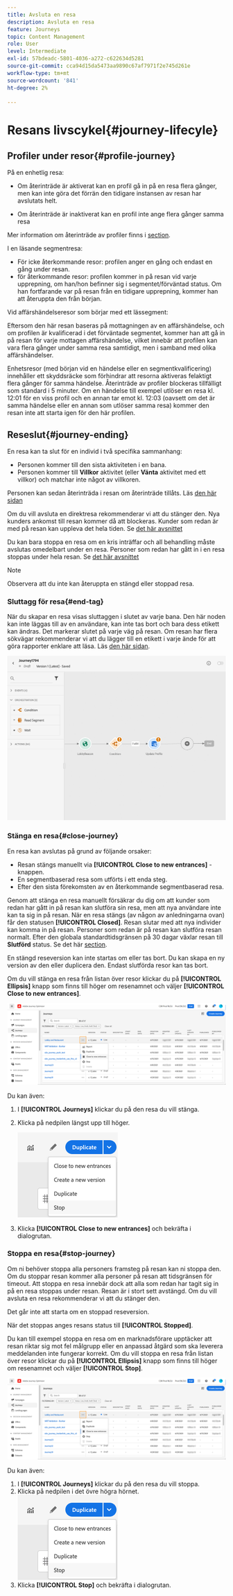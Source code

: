 ```yaml
---
title: Avsluta en resa
description: Avsluta en resa
feature: Journeys
topic: Content Management
role: User
level: Intermediate
exl-id: 57bdeadc-5801-4036-a272-c622634d5281
source-git-commit: cca94d15da5473aa9890c67af7971f2e745d261e
workflow-type: tm+mt
source-wordcount: '841'
ht-degree: 2%

---
```


# Resans livscykel{#journey-lifecyle}

## Profiler under resor{#profile-journey}

På en enhetlig resa:

* Om återinträde är aktiverat kan en profil gå in på en resa flera gånger, men kan inte göra det förrän den tidigare instansen av resan har avslutats helt.

* Om återinträde är inaktiverat kan en profil inte ange flera gånger samma resa

Mer information om återinträde av profiler finns i [section](../building-journeys/journey-gs.md#change-properties).

I en läsande segmentresa:

* För icke återkommande resor: profilen anger en gång och endast en gång under resan.
* för återkommande resor: profilen kommer in på resan vid varje upprepning, om han/hon befinner sig i segmentet/förväntad status. Om han fortfarande var på resan från en tidigare upprepning, kommer han att återuppta den från början.

Vid affärshändelseresor som börjar med ett lässegment:

Eftersom den här resan baseras på mottagningen av en affärshändelse, och om profilen är kvalificerad i det förväntade segmentet, kommer han att gå in på resan för varje mottagen affärshändelse, vilket innebär att profilen kan vara flera gånger under samma resa samtidigt, men i samband med olika affärshändelser.

Enhetsresor (med början vid en händelse eller en segmentkvalificering) innehåller ett skyddsräcke som förhindrar att resorna aktiveras felaktigt flera gånger för samma händelse. Återinträde av profiler blockeras tillfälligt som standard i 5 minuter. Om en händelse till exempel utlöser en resa kl. 12:01 för en viss profil och en annan tar emot kl. 12:03 (oavsett om det är samma händelse eller en annan som utlöser samma resa) kommer den resan inte att starta igen för den här profilen.


## Reseslut{#journey-ending}

En resa kan ta slut för en individ i två specifika sammanhang:

* Personen kommer till den sista aktiviteten i en bana.
* Personen kommer till **Villkor** aktivitet (eller **Vänta** aktivitet med ett villkor) och matchar inte något av villkoren.

Personen kan sedan återinträda i resan om återinträde tillåts. Läs [den här sidan](../building-journeys/journey-gs.md#change-properties)

Om du vill avsluta en direktresa rekommenderar vi att du stänger den. Nya kunders ankomst till resan kommer då att blockeras. Kunder som redan är med på resan kan uppleva det hela tiden. Se [det här avsnittet](../building-journeys/journey-end.md#close-journey)

Du kan bara stoppa en resa om en kris inträffar och all behandling måste avslutas omedelbart under en resa. Personer som redan har gått in i en resa stoppas under hela resan. Se [det här avsnittet](../building-journeys/journey-end.md#stop-journey)

>[!NOTE]
>
>Observera att du inte kan återuppta en stängd eller stoppad resa.

### Sluttagg för resa{#end-tag}

När du skapar en resa visas sluttaggen i slutet av varje bana. Den här noden kan inte läggas till av en användare, kan inte tas bort och bara dess etikett kan ändras. Det markerar slutet på varje väg på resan. Om resan har flera sökvägar rekommenderar vi att du lägger till en etikett i varje ände för att göra rapporter enklare att läsa. Läs [den här sidan](../reports/live-report.md).

![](assets/journey-end.png)

<!--

### End activity{#journey-end-activity}

The **[!UICONTROL End]** activity allows you to mark the end of each path of the journey. It is not mandatory but recommended for visual clarity. See [this page](../building-journeys/end-activity.md)

![](assets/journey54.png)

-->

### Stänga en resa{#close-journey}

En resa kan avslutas på grund av följande orsaker:

* Resan stängs manuellt via **[!UICONTROL Close to new entrances]** -knappen.
* En segmentbaserad resa som utförts i ett enda steg.
* Efter den sista förekomsten av en återkommande segmentbaserad resa.

Genom att stänga en resa manuellt försäkrar du dig om att kunder som redan har gått in på resan kan slutföra sin resa, men att nya användare inte kan ta sig in på resan. När en resa stängs (av någon av anledningarna ovan) får den statusen **[!UICONTROL Closed]**. Resan slutar med att nya individer kan komma in på resan. Personer som redan är på resan kan slutföra resan normalt. Efter den globala standardtidsgränsen på 30 dagar växlar resan till **Slutförd** status. Se det här [section](../building-journeys/journey-gs.md#global_timeout).

En stängd reseversion kan inte startas om eller tas bort. Du kan skapa en ny version av den eller duplicera den. Endast slutförda resor kan tas bort.

Om du vill stänga en resa från listan över resor klickar du på **[!UICONTROL Ellipsis]** knapp som finns till höger om resenamnet och väljer **[!UICONTROL Close to new entrances]**.

![](assets/journey-finish-quick-action.png)

Du kan även:

1. I **[!UICONTROL Journeys]** klickar du på den resa du vill stänga.
1. Klicka på nedpilen längst upp till höger.

   ![](assets/finish_drop_down_list.png)

1. Klicka **[!UICONTROL Close to new entrances]** och bekräfta i dialogrutan.

### Stoppa en resa{#stop-journey}

Om ni behöver stoppa alla personers framsteg på resan kan ni stoppa den. Om du stoppar resan kommer alla personer på resan att tidsgränsen för timeout. Att stoppa en resa innebär dock att alla som redan har tagit sig in på en resa stoppas under resan. Resan är i stort sett avstängd. Om du vill avsluta en resa rekommenderar vi att du stänger den.

Det går inte att starta om en stoppad reseversion.

När det stoppas anges resans status till **[!UICONTROL Stopped]**.

Du kan till exempel stoppa en resa om en marknadsförare upptäcker att resan riktar sig mot fel målgrupp eller en anpassad åtgärd som ska leverera meddelanden inte fungerar korrekt. Om du vill stoppa en resa från listan över resor klickar du på **[!UICONTROL Ellipsis]** knapp som finns till höger om resenamnet och väljer **[!UICONTROL Stop]**.

![](assets/journey-finish-quick-action.png)

Du kan även:

1. I **[!UICONTROL Journeys]** klickar du på den resa du vill stoppa.
1. Klicka på nedpilen i det övre högra hörnet.
   ![](assets/finish_drop_down_list.png)
1. Klicka **[!UICONTROL Stop]** och bekräfta i dialogrutan.
